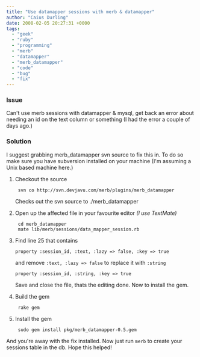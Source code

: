 ```yaml
---
title: "Use datamapper sessions with merb & datamapper"
author: "Caius Durling"
date: 2008-02-05 20:27:31 +0000
tags:
  - "geek"
  - "ruby"
  - "programming"
  - "merb"
  - "datamapper"
  - "merb_datamapper"
  - "code"
  - "bug"
  - "fix"
---
```


### Issue

Can't use merb sessions with datamapper & mysql, get back an error about needing an id on the text column or something (I had the error a couple of days ago.)

### Solution

I suggest grabbing merb_datamapper svn source to fix this in.  To do so make sure you have subversion installed on your machine (I'm assuming a Unix based machine here.)

1. Checkout the source 

        svn co http://svn.devjavu.com/merb/plugins/merb_datamapper
    
    Checks out the svn source to ./merb_datamapper
    
2. Open up the affected file in your favourite editor *(I use TextMate)*

        cd merb_datamapper
        mate lib/merb/sessions/data_mapper_session.rb
    
3. Find line 25 that contains
    
    `property :session_id, :text, :lazy => false, :key => true`
        
    and remove `:text, :lazy => false` to replace it with `:string`
        
    `property :session_id, :string, :key => true`
        
    Save and close the file, thats the editing done.  Now to install the gem.

4. Build the gem

        rake gem

5. Install the gem

        sudo gem install pkg/merb_datamapper-0.5.gem
    
And you're away with the fix installed.  Now just run `merb` to create your sessions table in the db.  Hope this helped!
